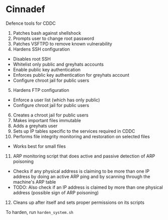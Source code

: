 # Cinnadef

Defence tools for CDDC

1. Patches bash against shellshock
2. Prompts user to change root password
3. Patches VSFTPD to remove known vulnerability
4. Hardens SSH configuration
  - Disables root SSH
  - Whitelist only public and greyhats accounts
  - Enable public key authentication
  - Enforces public key authentication for greyhats account
  - Configure chroot jail for public users
5. Hardens FTP configuration
  - Enforce a user list (which has only public)
  - Configure chroot jail for public users
6. Creates a chroot jail for public users
7. Makes important files immutable
8. Adds a greyhats user
9. Sets up IP tables specific to the services required in CDDC
10. Performs file integrity monitoring and restoration on selected files
  - Works best for small files
11. ARP monitoring script that does active and passive detection of ARP poisoning
  - Checks if any physical address is claiming to be more than one IP address by doing an active ARP ping and by scanning through the machine's ARP table
  - TODO: Also check if an IP address is claimed by more than one physical address (possible sign of ARP poisoning)
12. Cleans up after itself and sets proper permissions on its scripts

To harden, run `harden_system.sh`
